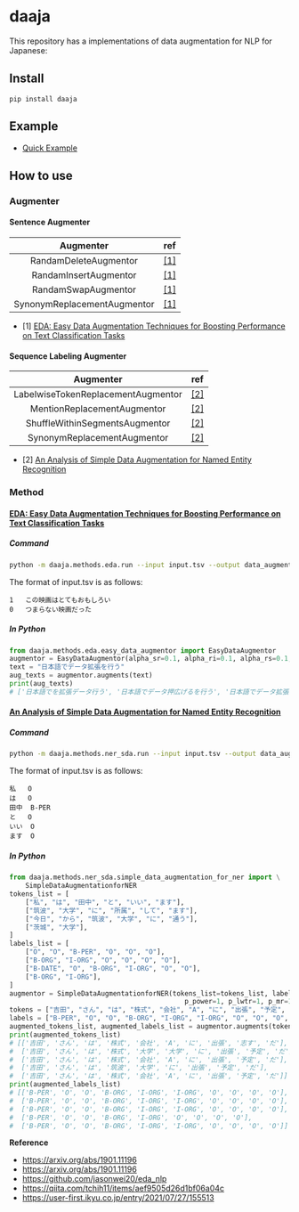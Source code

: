 # daaja

This repository has a implementations of data augmentation for NLP for Japanese:

## Install

```
pip install daaja
```

## Example

- [Quick Example](./examples/quick_example.ipynb)

## How to use

### Augmenter

#### Sentence Augmenter

|          Augmenter          | ref                                       |
| :-------------------------: | ----------------------------------------- |
|    RandamDeleteAugmentor    | [\[1\]](https://arxiv.org/abs/1901.11196) |
|    RandamInsertAugmentor    | [\[1\]](https://arxiv.org/abs/1901.11196) |
|     RandamSwapAugmentor     | [\[1\]](https://arxiv.org/abs/1901.11196) |
| SynonymReplacementAugmentor | [\[1\]](https://arxiv.org/abs/1901.11196) |

- \[1\] [EDA: Easy Data Augmentation Techniques for Boosting Performance on Text Classification Tasks](https://arxiv.org/abs/1901.11196)

#### Sequence Labeling Augmenter

|             Augmenter              | ref                                       |
| :--------------------------------: | ----------------------------------------- |
| LabelwiseTokenReplacementAugmentor | [\[2\]](https://arxiv.org/abs/1901.11196) |
|    MentionReplacementAugmentor     | [\[2\]](https://arxiv.org/abs/1901.11196) |
|   ShuffleWithinSegmentsAugmentor   | [\[2\]](https://arxiv.org/abs/1901.11196) |
|    SynonymReplacementAugmentor     | [\[2\]](https://arxiv.org/abs/1901.11196) |

- \[2\] [An Analysis of Simple Data Augmentation for Named Entity Recognition](https://arxiv.org/abs/2010.11683)

### Method

#### [EDA: Easy Data Augmentation Techniques for Boosting Performance on Text Classification Tasks](https://arxiv.org/abs/1901.11196)

##### Command

```sh
python -m daaja.methods.eda.run --input input.tsv --output data_augmentor.tsv
```

The format of input.tsv is as follows:

```tsv
1	この映画はとてもおもしろい
0	つまらない映画だった
```

##### In Python

```python
from daaja.methods.eda.easy_data_augmentor import EasyDataAugmentor
augmentor = EasyDataAugmentor(alpha_sr=0.1, alpha_ri=0.1, alpha_rs=0.1, p_rd=0.1, num_aug=4)
text = "日本語でデータ拡張を行う"
aug_texts = augmentor.augments(text)
print(aug_texts)
# ['日本語でを拡張データ行う', '日本語でデータ押広げるを行う', '日本語でデータ拡張を行う', '日本語で智見拡張を行う', '日本語でデータ拡張を行う']
```

#### [An Analysis of Simple Data Augmentation for Named Entity Recognition](https://arxiv.org/abs/2010.11683)

##### Command

```sh
python -m daaja.methods.ner_sda.run --input input.tsv --output data_augmentor.tsv
```

The format of input.tsv is as follows:

```tsv
私	O
は	O
田中	B-PER
と	O
いい	O
ます	O
```

##### In Python

```python
from daaja.methods.ner_sda.simple_data_augmentation_for_ner import \
    SimpleDataAugmentationforNER
tokens_list = [
    ["私", "は", "田中", "と", "いい", "ます"],
    ["筑波", "大学", "に", "所属", "して", "ます"],
    ["今日", "から", "筑波", "大学", "に", "通う"],
    ["茨城", "大学"],
]
labels_list = [
    ["O", "O", "B-PER", "O", "O", "O"],
    ["B-ORG", "I-ORG", "O", "O", "O", "O"],
    ["B-DATE", "O", "B-ORG", "I-ORG", "O", "O"],
    ["B-ORG", "I-ORG"],
]
augmentor = SimpleDataAugmentationforNER(tokens_list=tokens_list, labels_list=labels_list,
                                            p_power=1, p_lwtr=1, p_mr=1, p_sis=1, p_sr=1, num_aug=4)
tokens = ["吉田", "さん", "は", "株式", "会社", "A", "に", "出張", "予定", "だ"]
labels = ["B-PER", "O", "O", "B-ORG", "I-ORG", "I-ORG", "O", "O", "O", "O"]
augmented_tokens_list, augmented_labels_list = augmentor.augments(tokens, labels)
print(augmented_tokens_list)
# [['吉田', 'さん', 'は', '株式', '会社', 'A', 'に', '出張', '志す', 'だ'],
#  ['吉田', 'さん', 'は', '株式', '大学', '大学', 'に', '出張', '予定', 'だ'],
#  ['吉田', 'さん', 'は', '株式', '会社', 'A', 'に', '出張', '予定', 'だ'],
#  ['吉田', 'さん', 'は', '筑波', '大学', 'に', '出張', '予定', 'だ'],
#  ['吉田', 'さん', 'は', '株式', '会社', 'A', 'に', '出張', '予定', 'だ']]
print(augmented_labels_list)
# [['B-PER', 'O', 'O', 'B-ORG', 'I-ORG', 'I-ORG', 'O', 'O', 'O', 'O'],
#  ['B-PER', 'O', 'O', 'B-ORG', 'I-ORG', 'I-ORG', 'O', 'O', 'O', 'O'],
#  ['B-PER', 'O', 'O', 'B-ORG', 'I-ORG', 'I-ORG', 'O', 'O', 'O', 'O'],
#  ['B-PER', 'O', 'O', 'B-ORG', 'I-ORG', 'O', 'O', 'O', 'O'],
#  ['B-PER', 'O', 'O', 'B-ORG', 'I-ORG', 'I-ORG', 'O', 'O', 'O', 'O']]
```

**Reference**

- https://arxiv.org/abs/1901.11196
- https://arxiv.org/abs/1901.11196
- https://github.com/jasonwei20/eda_nlp
- https://qiita.com/tchih11/items/aef9505d26d1bf06a04c
- https://user-first.ikyu.co.jp/entry/2021/07/27/155513
